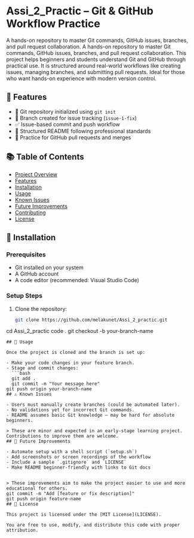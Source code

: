 # Assi_2_Practic – Git & GitHub Workflow Practice

A hands-on repository to master Git commands, GitHub issues, branches, and pull request collaboration.
A hands-on repository to master Git commands, GitHub issues, branches, and pull request collaboration.
This project helps beginners and students understand Git and GitHub through practical use. It is structured around real-world workflows like creating issues, managing branches, and submitting pull requests. Ideal for those who want hands-on experience with modern version control.
## 🧩 Features

- 📂 Git repository initialized using `git init`
- 🔀 Branch created for issue tracking (`issue-1-fix`)
- ✅ Issue-based commit and push workflow
- 📄 Structured README following professional standards
- 🧪 Practice for GitHub pull requests and merges
## 📚 Table of Contents

- [Project Overview](#assi_2_practic--git--github-workflow-practice)
- [Features](#-features)
- [Installation](#-installation)
- [Usage](#-usage)
- [Known Issues](#-known-issues)
- [Future Improvements](#-future-improvements)
- [Contributing](#-contributing)
- [License](#-license)
## 💾 Installation

### Prerequisites

- Git installed on your system
- A GitHub account
- A code editor (recommended: Visual Studio Code)

### Setup Steps

1. Clone the repository:
   ```bash
   git clone https://github.com/melakunet/Assi_2_practic.git
cd Assi_2_practic
code .
git checkout -b your-branch-name
```
## 🚀 Usage

Once the project is cloned and the branch is set up:

- Make your code changes in your feature branch.
- Stage and commit changes:
  ```bash
  git add .
  git commit -m "Your message here"
git push origin your-branch-name
## ⚠️ Known Issues

- Users must manually create branches (could be automated later).
- No validations yet for incorrect Git commands.
- README assumes basic Git knowledge — may be hard for absolute beginners.

> These are minor and expected in an early-stage learning project. Contributions to improve them are welcome.
## 🔮 Future Improvements

- Automate setup with a shell script (`setup.sh`)
- Add screenshots or screen recordings of the workflow
- Include a sample `.gitignore` and `LICENSE`
- Make README beginner-friendly with links to Git docs


> These improvements aim to make the project easier to use and more educational for others.
git commit -m "Add [feature or fix description]"
git push origin feature-name
## 📄 License

This project is licensed under the [MIT License](LICENSE).

You are free to use, modify, and distribute this code with proper attribution.
